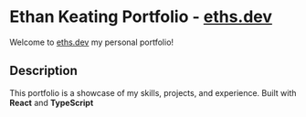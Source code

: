 # Ethan Keating Portfolio - [eths.dev](http://eths.dev/)

Welcome to [eths.dev](http://eths.dev/) my personal portfolio!

## Description
This portfolio is a showcase of my skills, projects, and experience. Built with **React** and **TypeScript**
